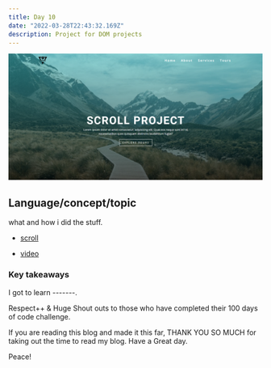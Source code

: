 ```yaml
---
title: Day 10
date: "2022-03-28T22:43:32.169Z"
description: Project for DOM projects
---
```




![coding](./scroll.png)

## Language/concept/topic

what and how i did the stuff.

- [scroll](https://github.com/jay-2000/jsMiniProjects/tree/main/scroll)

- [video](https://github.com/jay-2000/jsMiniProjects/tree/main/video)

### Key takeaways

I got to learn -------.




Respect++ & Huge Shout outs to those who have completed their 100 days of code challenge.

If you are reading this blog and made it this far, THANK YOU SO MUCH for taking out the time to read my blog. Have a Great day.

Peace!
